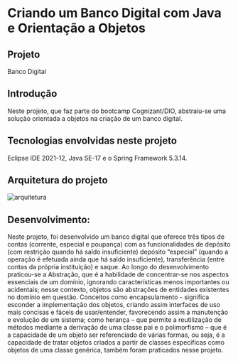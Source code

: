 # Criando um Banco Digital com Java e Orientação a Objetos

## Projeto
Banco Digital

## Introdução
Neste projeto, que faz parte do bootcamp Cognizant/DIO, abstraiu-se uma solução orientada a objetos na criação de um banco digital.

## Tecnologias envolvidas neste projeto
Eclipse IDE 2021-12, Java SE-17 e o Spring Framework 5.3.14.

## Arquitetura do projeto
![arquitetura](https://user-images.githubusercontent.com/64603537/148291891-90d1ccb4-359a-4f6b-9d92-2cdcdbbd1048.png)

## Desenvolvimento:
Neste projeto, foi desenvolvido um banco digital que oferece três tipos de contas (corrente, especial e poupança) com as funcionalidades de depósito (com restrição quando há saldo insuficiente) depósito “especial” (quando a operação é efetuada ainda que há saldo insuficiente), transferência (entre contas da própria instituição) e saque.
Ao longo do desenvolvimento praticou-se a Abstração, que é a habilidade de concentrar-se nos aspectos essenciais de um domínio, ignorando características menos importantes ou acidentais; nesse contexto, objetos são abstrações de entidades existentes no domínio em questão.
Conceitos como encapsulamento - significa esconder a implementação dos objetos, criando assim interfaces de uso mais concisas e fáceis de usar/entender, favorecendo assim a manutenção e evolução de um sistema; como herança – que permite a reutilização de métodos mediante a derivação de uma classe pai e o polimorfismo – que é a capacidade de um objeto ser referenciado de várias formas, ou seja, é a capacidade de tratar objetos criados a partir de classes específicas como objetos de uma classe genérica, também foram praticados nesse projeto.







